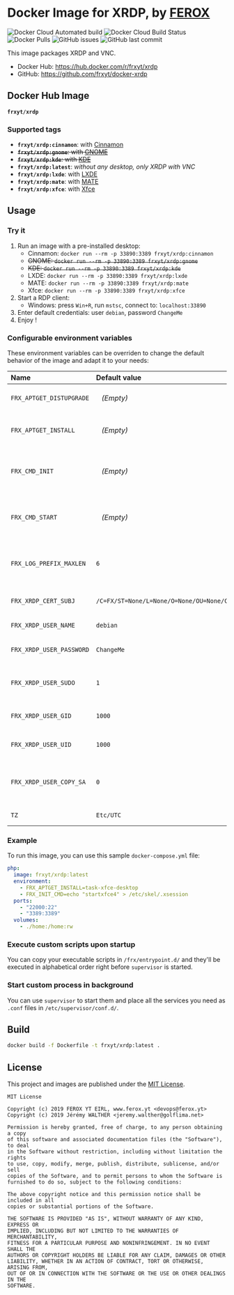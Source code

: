 # Docker Image for XRDP, by [FEROX](https://ferox.yt)

![Docker Cloud Automated build](https://img.shields.io/docker/cloud/automated/frxyt/xrdp.svg)
![Docker Cloud Build Status](https://img.shields.io/docker/cloud/build/frxyt/xrdp.svg)
![Docker Pulls](https://img.shields.io/docker/pulls/frxyt/xrdp.svg)
![GitHub issues](https://img.shields.io/github/issues/frxyt/docker-xrdp.svg)
![GitHub last commit](https://img.shields.io/github/last-commit/frxyt/docker-xrdp.svg)

This image packages XRDP and VNC.

* Docker Hub: https://hub.docker.com/r/frxyt/xrdp
* GitHub: https://github.com/frxyt/docker-xrdp

## Docker Hub Image

**`frxyt/xrdp`**

### Supported tags

* **`frxyt/xrdp:cinnamon`**: with [Cinnamon](http://developer.linuxmint.com/projects/cinnamon-projects.html)
* ~~**`frxyt/xrdp:gnome`**: with [GNOME](https://www.gnome.org/)~~
* ~~**`frxyt/xrdp:kde`**: with [KDE](https://kde.org/)~~
* **`frxyt/xrdp:latest`**: *without any desktop, only XRDP with VNC*
* **`frxyt/xrdp:lxde`**: with [LXDE](https://lxde.org/)
* **`frxyt/xrdp:mate`**: with [MATE](https://mate-desktop.org/)
* **`frxyt/xrdp:xfce`**: with [Xfce](https://www.xfce.org/)

## Usage

### Try it

1. Run an image with a pre-installed desktop:
   * Cinnamon: `docker run --rm -p 33890:3389 frxyt/xrdp:cinnamon`
   * ~~GNOME: `docker run --rm -p 33890:3389 frxyt/xrdp:gnome`~~
   * ~~KDE: `docker run --rm -p 33890:3389 frxyt/xrdp:kde`~~
   * LXDE: `docker run --rm -p 33890:3389 frxyt/xrdp:lxde`
   * MATE: `docker run --rm -p 33890:3389 frxyt/xrdp:mate`
   * Xfce: `docker run --rm -p 33890:3389 frxyt/xrdp:xfce`
1. Start a RDP client:
   * Windows: press `Win+R`, run `mstsc`, connect to: `localhost:33890`
1. Enter default credentials: user `debian`, password `ChangeMe`
1. Enjoy !

### Configurable environment variables

These environment variables can be overriden to change the default behavior of the image and adapt it to your needs:

| Name                     | Default value                                       | Example                                          | Description
| :------------------------| :-------------------------------------------------- | :----------------------------------------------- | :----------
| `FRX_APTGET_DISTUPGRADE` | ` ` *(Empty)*                                       | `1`                                              | Update installed packages
| `FRX_APTGET_INSTALL`     | ` ` *(Empty)*                                       | `midori terminator`                              | Packages to install with `apt-get`
| `FRX_CMD_INIT`           | ` ` *(Empty)*                                       | `echo 'Hello World !'`                           | Command to run before anything else
| `FRX_CMD_START`          | ` ` *(Empty)*                                       | `echo 'Hello World !'`                           | Command to run before starting services
| `FRX_LOG_PREFIX_MAXLEN`  | `6`                                                 | `10`                                             | Maximum length of prefix displayed in logs
| `FRX_XRDP_CERT_SUBJ`     | `/C=FX/ST=None/L=None/O=None/OU=None/CN=localhost`  | `/C=FR/ST=67/L=SXB/O=FRXYT/OU=IT/CN=xrdp.frx.yt` | XRDP certificate subject
| `FRX_XRDP_USER_NAME`     | `debian`                                            | `john.doe`                                       | Default user name
| `FRX_XRDP_USER_PASSWORD` | `ChangeMe`                                          | `myNOTsecretPassword`                            | Default user password
| `FRX_XRDP_USER_SUDO`     | `1`                                                 | `0`                                              | Add default user to `sudoers` if set to `1`
| `FRX_XRDP_USER_GID`      | `1000`                                              | `33`                                             | Default user ID (UID)
| `FRX_XRDP_USER_UID`      | `1000`                                              | `33`                                             | Default user group ID (GID)
| `FRX_XRDP_USER_COPY_SA`  | `0`                                                 | `1`                                              | Copy default icons to desktop if set to `1`
| `TZ`                     | `Etc/UTC`                                           | `Europe/Paris`                                   | Default time zone

### Example

To run this image, you can use this sample `docker-compose.yml` file:

```yaml
php:
  image: frxyt/xrdp:latest
  environment:
    - FRX_APTGET_INSTALL=task-xfce-desktop
    - FRX_INIT_CMD=echo "startxfce4" > /etc/skel/.xsession
  ports:
    - "22000:22"
    - "3389:3389"
  volumes:
    - ./home:/home:rw
```

### Execute custom scripts upon startup

You can copy your executable scripts in `/frx/entrypoint.d/` and they'll be executed in alphabetical order right before `supervisor` is started.

### Start custom process in background

You can use `supervisor` to start them and place all the services you need as `.conf` files in `/etc/supervisor/conf.d/`.

## Build

```sh
docker build -f Dockerfile -t frxyt/xrdp:latest .
```

## License

This project and images are published under the [MIT License](LICENSE).

```
MIT License

Copyright (c) 2019 FEROX YT EIRL, www.ferox.yt <devops@ferox.yt>
Copyright (c) 2019 Jérémy WALTHER <jeremy.walther@golflima.net>

Permission is hereby granted, free of charge, to any person obtaining a copy
of this software and associated documentation files (the "Software"), to deal
in the Software without restriction, including without limitation the rights
to use, copy, modify, merge, publish, distribute, sublicense, and/or sell
copies of the Software, and to permit persons to whom the Software is
furnished to do so, subject to the following conditions:

The above copyright notice and this permission notice shall be included in all
copies or substantial portions of the Software.

THE SOFTWARE IS PROVIDED "AS IS", WITHOUT WARRANTY OF ANY KIND, EXPRESS OR
IMPLIED, INCLUDING BUT NOT LIMITED TO THE WARRANTIES OF MERCHANTABILITY,
FITNESS FOR A PARTICULAR PURPOSE AND NONINFRINGEMENT. IN NO EVENT SHALL THE
AUTHORS OR COPYRIGHT HOLDERS BE LIABLE FOR ANY CLAIM, DAMAGES OR OTHER
LIABILITY, WHETHER IN AN ACTION OF CONTRACT, TORT OR OTHERWISE, ARISING FROM,
OUT OF OR IN CONNECTION WITH THE SOFTWARE OR THE USE OR OTHER DEALINGS IN THE
SOFTWARE.
```